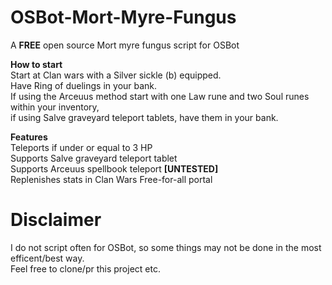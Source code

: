 # OSBot-Mort-Myre-Fungus

A **FREE** open source Mort myre fungus script for OSBot

**How to start** <br>
Start at Clan wars with a Silver sickle (b) equipped. <br>
Have Ring of duelings in your bank. <br>
If using the Arceuus method start with one Law rune and two Soul runes within your inventory, <br>
if using Salve graveyard teleport tablets, have them in your bank. <br>

**Features** <br>
Teleports if under or equal to 3 HP <br>
Supports Salve graveyard teleport tablet <br>
Supports Arceuus spellbook teleport **[UNTESTED]** <br>
Replenishes stats in Clan Wars Free-for-all portal <br>

# Disclaimer
I do not script often for OSBot, so some things may not be done in the most efficent/best way.<br>
Feel free to clone/pr this project etc.
